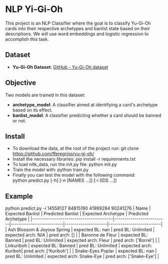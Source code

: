 # NLP Yi-Gi-Oh

This project is an NLP Classifier where the goal is to classify Yu-Gi-Oh cards into their respective archetypes and banlist state based on their descriptions. We will use word embeddings and logistic regression to accomplish this task.

## Dataset
- **Yu-Gi-Oh Dataset**: [GitHub - Yu-Gi-Oh dataset](https://github.com/fferegrino/yu-gi-oh)

## Objective

Two models are trained in this dataset:

- **archetype_model**: A classifier aimed at identifying a card's archetype based on its effect.
- **banlist_model**: A classifier predicting whether a card should be banned or not.

## Install

- To download the data, at the root of the project run: git clone https://github.com/fferegrino/yu-gi-oh/
- Install the necessary libraries: pip install -r requirements.txt
- To load nltk_data, run the init.py file: python init.py
- Train the model with: python train.py
- Finally you can test the model with the following command:  
    python predict.py [-h] [-n [NAMES ...]] [-i [IDS ...]]

## Example
python predict.py -i 14558127 84815190 41999284 90241276
| Name                                   | Expected Banlist         | Predicted Banlist        | Expected Archetype | Predicted Archetype      |
|----------------------------------------|--------------------------|--------------------------|---------------------|--------------------------|
| Ash Blossom & Joyous Spring            | expected BL: nan         | pred BL: Unlimited       | expected arch: N/A   | pred arch: []            |
| Baronne de Fleur                       | expected BL: Banned      | pred BL: Unlimited       | expected arch: Fleur | pred arch: ['Borrel']    |
| Linkuriboh                             | expected BL: Banned      | pred BL: Unlimited       | expected arch: Kuriboh| pred arch: ['Kuriboh']  |
| Snake-Eyes Poplar                      | expected BL: nan         | pred BL: Unlimited       | expected arch: Snake-Eye | pred arch: ['Snake-Eye'] |
